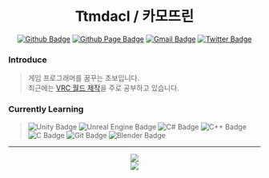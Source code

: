 <h1 align = "center">
    Ttmdacl / 카모뜨린
</h1>

<div align = center>
    
[![Github Badge](https://img.shields.io/badge/-GitHub-000000?style=flat&logo=github&logoColor=white)](https://github.com/Ttmdacl) 
[![Github Page Badge](https://img.shields.io/badge/Blog-181717?style=flat&logo=github&logoColor=white)](https://Ttmdacl.github.io) 
[![Gmail Badge](https://img.shields.io/badge/Gmail-EA4335?style=flate&logo=gmail&logoColor=white)](mailto:ttmdacl4444@gmail.com) 
[![Twitter Badge](https://img.shields.io/badge/Twitter-1DA1F2?style=flat&logo=twitter&logoColor=white)](https://twitter.com/Ttmdacl) 
</div>

### Introduce
> 게임 프로그래머를 꿈꾸는 초보입니다.  
> 최근에는 [VRC 월드 제작](https://vrchat.com/home/user/usr_22099a07-e926-4751-85be-e5c9d528b28a)을 주로 공부하고 있습니다.

### Currently Learning
> ![Unity Badge](https://img.shields.io/badge/Unity-FFFFFF?style=flat&logo=Unity&logoColor=black)
![Unreal Engine Badge](https://img.shields.io/badge/UnrealEngine-0E1128?style=flat&logo=UnrealEngine&logoColor=white)
![C# Badge](https://img.shields.io/badge/C%23-684D95?style=flat&logo=c-sharp&logoColor=white)
![C++ Badge](https://img.shields.io/badge/C%2B%2B-00599C?style=flat&logo=cplusplus&logoColor=white)
![C Badge](https://img.shields.io/badge/C-A8B9CC?style=flat&logo=c&logoColor=white)
![Git Badge](https://img.shields.io/badge/Git-F05032?style=flat&logo=git&logoColor=white)
![Blender Badge](https://img.shields.io/badge/Blender-F5792A?style=flat&logo=Blender&logoColor=white)

---
<div align = center>
    <img src="https://github-readme-stats.vercel.app/api?username=Ttmdacl&hide=issues,contribs&show_icons=true&theme=city_lights"/><br>
    <a href = 'https://solved.ac/mascari4615'>
        <img src="http://mazassumnida.wtf/api/v2/generate_badge?boj=mascari4615">
    </a>
</div>
<!-- 스타일 참고 : https://zzsza.github.io/development/2020/07/10/make-github-profile-readme/ -->

<!-- 사이트 : https://github.com/anuraghazra/github-readme-stats/blob/master/themes/README.md -->
<!-- 사이트 : https://shields.io/ -->
<!-- 사이트 : https://simpleicons.org/ -->
<!-- 사이트 : https://github.com/simple-icons/simple-icons/blob/develop/slugs.md -->
